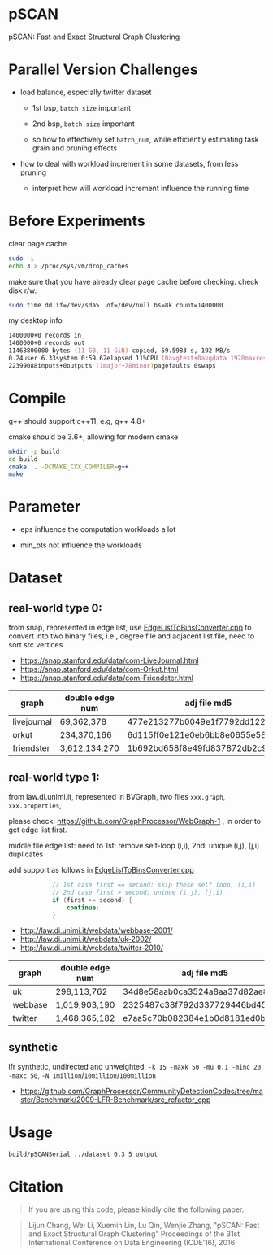 # pSCAN

pSCAN: Fast and Exact Structural Graph Clustering

# Parallel Version Challenges

* load balance, especially twitter dataset

    * 1st bsp, `batch size` important
    
    * 2nd bsp, `batch size` important
    
    * so how to effectively set `batch_num`, while efficiently estimating task grain and pruning effects
    
* how to deal with workload increment in some datasets, from less pruning 

    * interpret how will workload increment influence the running time
    
# Before Experiments

clear page cache    

```zsh
sudo -i
echo 3 > /proc/sys/vm/drop_caches
```

make sure that you have already clear page cache before checking. check disk r/w.

```zsh
sudo time dd if=/dev/sda5  of=/dev/null bs=8k count=1400000
```

my desktop info

```zsh
1400000+0 records in
1400000+0 records out
11468800000 bytes (11 GB, 11 GiB) copied, 59.5983 s, 192 MB/s
0.24user 6.33system 0:59.62elapsed 11%CPU (0avgtext+0avgdata 1928maxresident)k
22399088inputs+0outputs (1major+78minor)pagefaults 0swaps
```

# Compile

g++ should support c++11, e.g, g++ 4.8+

cmake should be 3.6+, allowing for modern cmake

```zsh
mkdir -p build
cd build
cmake .. -DCMAKE_CXX_COMPILER=g++
make
```

# Parameter

* eps influence the computation workloads a lot

* min_pts not influence the workloads

# Dataset

## real-world type 0:

from snap, represented in edge list, use [EdgeListToBinsConverter.cpp](converter/EdgeListToBinsConverter.cpp) to convert into two binary files,
i.e., degree file and adjacent list file, need to sort src vertices

* https://snap.stanford.edu/data/com-LiveJournal.html
* https://snap.stanford.edu/data/com-Orkut.html
* https://snap.stanford.edu/data/com-Friendster.html

graph | double edge num | adj file md5 | deg file md5
--- | --- | --- | ---
livejournal | 69,362,378    | 477e213277b0049e1f7792dd122954f7 | d926c1be74e3b1f6fcc4f285c0cdf7a5
orkut       | 234,370,166   | 6d115ff0e121e0eb6bb8e0655e5810ce | 72b791c021d465e3cf625007c414e940
friendster  | 3,612,134,270 | 1b692bd658f8e49fd837872db2c942cb | ca239d7c726238e8d752ce1999f6a35f   

## real-world type 1:   

from law.di.unimi.it, represented in BVGraph, two files `xxx.graph`, `xxx.properties`,

please check: https://github.com/GraphProcessor/WebGraph-1  , in order to get edge list first.

middle file edge list: need to 1st: remove self-loop (i,i), 2nd: unique (i,j), (j,i) duplicates

add support as follows in [EdgeListToBinsConverter.cpp](converter/EdgeListToBinsConverter.cpp)

```cpp
            // 1st case first == second: skip these self loop, (i,i)
            // 2nd case first > second: unique (i,j), (j,i)
            if (first >= second) {
                continue;
            }
```

* http://law.di.unimi.it/webdata/webbase-2001/
* http://law.di.unimi.it/webdata/uk-2002/
* http://law.di.unimi.it/webdata/twitter-2010/

graph | double edge num | adj file md5 | deg file md5
--- | --- | --- | ---
uk      | 298,113,762     | 34d8e58aab0ca3524a8aa37d82ae8ad7 | 9bfb9c1c0a6ecaebdef1d7d092618dd7
webbase | 1,019,903,190   | 2325487c38f792d337729446bd45121a | b95c2facaf26aa8a420872ebb64c2040
twitter | 1,468,365,182   | e7aa5c70b082384e1b0d8181ed0b1502 | 6fedb2f1b6b7205e9cf84525e3cb4904   

## synthetic

lfr synthetic, undirected and unweighted, `-k 15 -maxk 50 -mu 0.1 -minc 20 -maxc 50`, `-N 1million`/`10million`/`100million `

* https://github.com/GraphProcessor/CommunityDetectionCodes/tree/master/Benchmark/2009-LFR-Benchmark/src_refactor_cpp

# Usage

```zsh
build/pSCANSerial ../dataset 0.3 5 output
```

# Citation

> If you are using this code, please kindly cite the following paper.

> Lijun Chang, Wei Li, Xuemin Lin, Lu Qin, Wenjie Zhang,
"pSCAN: Fast and Exact Structural Graph Clustering"
Proceedings of the 31st International Conference on Data Engineering (ICDE’16), 2016
